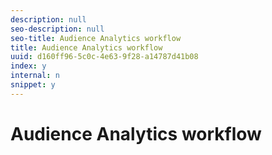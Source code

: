 ```yaml
---
description: null
seo-description: null
seo-title: Audience Analytics workflow
title: Audience Analytics workflow
uuid: d160ff96-5c0c-4e63-9f28-a14787d41b08
index: y
internal: n
snippet: y
---
```


# Audience Analytics workflow

